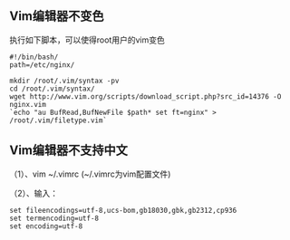 ## Vim编辑器不变色

执行如下脚本，可以使得root用户的vim变色

```
#!/bin/bash/
path=/etc/nginx/

mkdir /root/.vim/syntax -pv  
cd /root/.vim/syntax/
wget http://www.vim.org/scripts/download_script.php?src_id=14376 -O nginx.vim
`echo "au BufRead,BufNewFile $path* set ft=nginx" > /root/.vim/filetype.vim`
```

## Vim编辑器不支持中文

（1）、vim ~/.vimrc (~/.vimrc为vim配置文件)

（2）、输入：

```
set fileencodings=utf-8,ucs-bom,gb18030,gbk,gb2312,cp936
set termencoding=utf-8
set encoding=utf-8
```

